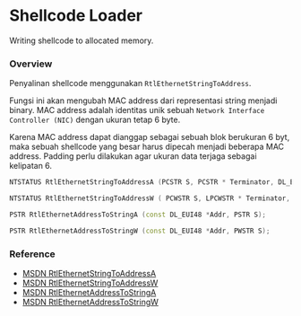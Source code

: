 # Shellcode Loader

Writing shellcode to allocated memory.

### Overview

Penyalinan shellcode menggunakan `RtlEthernetStringToAddress`.

Fungsi ini akan mengubah MAC address dari representasi string menjadi binary. MAC address adalah identitas unik sebuah `Network Interface Controller (NIC)` dengan ukuran tetap 6 byte. 

Karena MAC address dapat dianggap sebagai sebuah blok berukuran 6 byt, maka sebuah shellcode yang besar harus dipecah menjadi beberapa MAC address. Padding perlu dilakukan agar ukuran data terjaga sebagai kelipatan 6.

```c++
NTSTATUS RtlEthernetStringToAddressA (PCSTR S, PCSTR * Terminator, DL_EUI48 * Addr);

NTSTATUS RtlEthernetStringToAddressW ( PCWSTR S, LPCWSTR * Terminator, DL_EUI48 * Addr);

PSTR RtlEthernetAddressToStringA (const DL_EUI48 *Addr, PSTR S);

PSTR RtlEthernetAddressToStringW (const DL_EUI48 *Addr, PWSTR S);
```

### Reference

- [MSDN RtlEthernetStringToAddressA](https://docs.microsoft.com/en-us/windows/win32/api/ip2string/nf-ip2string-rtlethernetstringtoaddressa)
- [MSDN RtlEthernetStringToAddressW](https://docs.microsoft.com/en-us/windows/win32/api/ip2string/nf-ip2string-rtlethernetstringtoaddressw)
- [MSDN RtlEthernetAddressToStringA](https://docs.microsoft.com/en-us/windows/win32/api/ip2string/nf-ip2string-rtlethernetaddresstostringa)
- [MSDN RtlEthernetAddressToStringW](https://docs.microsoft.com/en-us/windows/win32/api/ip2string/nf-ip2string-rtlethernetaddresstostringw)
